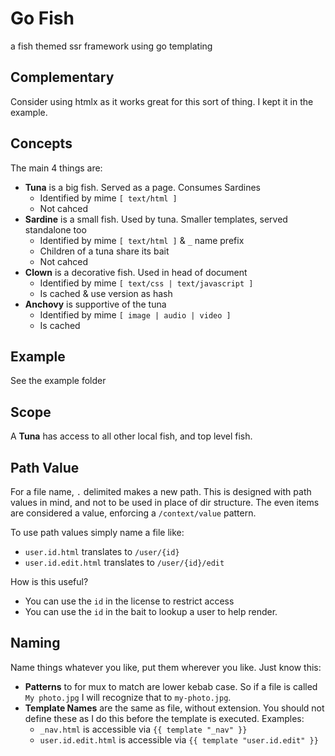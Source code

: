 # Go Fish

a fish themed ssr framework using go templating

## Complementary

Consider using htmlx as it works great for this sort of thing. I kept it in the example.

## Concepts

The main 4 things are:

- **Tuna** is a big fish. Served as a page. Consumes Sardines
	- Identified by mime `[ text/html ]`
	- Not cahced
- **Sardine** is a small fish. Used by tuna. Smaller templates, served standalone too
	- Identified by mime `[ text/html ]` & `_` name prefix
	- Children of a tuna share its bait
	- Not cahced
- **Clown** is a decorative fish. Used in head of document
	- Identified by mime `[ text/css | text/javascript ]`
	- Is cached & use version as hash
- **Anchovy** is supportive of the tuna
	- Identified by mime `[ image | audio | video ]`
	- Is cached

## Example

See the example folder

## Scope

A **Tuna** has access to all other local fish, and top level fish.

## Path Value

For a file name, `.` delimited makes a new path. This is designed with path values in mind, and not to be used in place of dir structure. The even items are considered a value, enforcing a `/context/value` pattern. 

To use path values simply name a file like: 
- `user.id.html` translates to `/user/{id}`
- `user.id.edit.html` translates to `/user/{id}/edit`

How is this useful? 
- You can use the `id` in the license to restrict access
- You can use the `id` in the bait to lookup a user to help render.

## Naming

Name things whatever you like, put them wherever you like. Just know this:

- **Patterns** to for mux to match are lower kebab case. So if a file is called `My photo.jpg` I will recognize that to `my-photo.jpg`.
- **Template Names** are the same as file, without extension. You should not define these as I do this before the template is executed. Examples: 
  - `_nav.html` is accessible via `{{ template "_nav" }}`
  - `user.id.edit.html` is accessible via `{{ template "user.id.edit" }}`